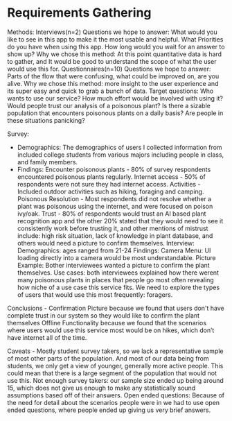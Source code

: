 # Requirements Gathering

Methods:
Interviews(n=2)
Questions we hope to answer: What would you like to see in this app to make it the most usable and helpful. What Priorities do you have when using this app. How long would you wait for an answer to show up?
Why we chose this method: At this point quantitative data is hard to gather, and It would be good to understand the scope of what the user would use this for.
Questionnaires(n=10)
Questions we hope to answer: Parts of the flow that were confusing, what could be improved on, are you alive.
Why we chose this method: more insight to the user experience and its super easy and quick to grab a bunch of data.
Target questions:
Who wants to use our service?
How much effort would be involved with using it?
Would people trust our analysis of a poisonous plant?
Is there a sizable population that encounters poisonous plants on a daily basis?
Are people in these situations panicking?


Survey:
 - Demographics: The demographics of users I collected information from included college students from various majors including people in class, and family members.
 - Findings: 
Encounter poisonous plants - 80%  of survey respondents encountered poisonous plants regularly.
Internet access - 50% of respondents were not sure they had internet access.
Activities - Included outdoor activities such as hiking, foraging and camping.
Poisonous Resolution - Most respondents did not resolve whether a plant was poisonous using the internet, and were focused on poison ivy/oak.
Trust - 80% of respondents would trust an AI based plant recognition app and the other 20% stated that they would need to see it consistently work before trusting it, and other mentions of mistrust include: high risk situation, lack of knowledge in plant database, and others would need a picture to confirm themselves.
Interview:
Demographics: ages ranged from 21-24
Findings:
Camera Menu: UI loading directly into a camera would be most understandable.
Picture Example: Bother interviewees wanted a picture to confirm the plant themselves.
Use cases: both interviewees explained how there werent many poisonous plants in places that people go most often revealing how niche of a use case this service fits. We need to explore the types of users that would use this most frequently: foragers.



Conclusions - 
Confirmation Picture because we found that users don't have complete trust in our system so they would like to confirm the plant themselves
Offline Functionality because we found that the scenarios where users would use this service most would be on hikes, which don’t have internet all of the time.



Caveats - 
Mostly student survey takers, so we lack a representative sample of most other parts of the population. And most of our data being from students, we only get a view of younger, generally more active people. This could mean that there is a large segment of the population that would not use this.
Not enough survey takers: our sample size ended up being around 15, which does not give us enough to make any statistically sound assumptions based off of their answers.
Open ended questions: Because of the need for detail about the scenarios people were in we had to use open ended questions, where people ended up giving us very brief answers.

